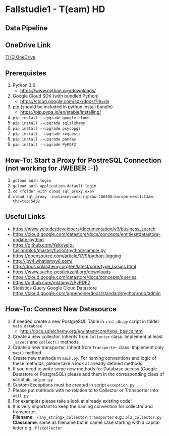 # Fallstudie1 - T(eam) HD

## Data Pipeline

## OneDrive Link
[THD OneDrive](https://srhk-my.sharepoint.com/:f:/g/personal/11010021_stud_hochschule-heidelberg_de/EsJ-yxpcI2BGk5ccB-yAlkMBkr0FEeI69z9Gz9BdiL1NCg?e=Udhkxj)

## Prerequistes
 1. Python 3.6
    - https://www.python.org/downloads/
 2. Google Cloud SDK (with bundled Python)
    - https://cloud.google.com/sdk/docs/?hl=de
 3. pip (should be included in python install bundle)
    - https://pip.pypa.io/en/stable/installing/
 4. ``` pip install --upgrade google-cloud ```
 5. ``` pip install --upgrade sqlalchemy ```
 6. ``` pip install --upgrade psycopg2 ```
 7. ``` pip install --upgrade requests ```
 8. ``` pip install --upgrade pandas ```
 9. ``` pip install --upgrade PyPDF2 ```

## How-To: Start a Proxy for PostreSQL Connection (not working for JWEBER :-))
1. ``` gcloud auth login ```
2. ``` gcloud auth application-default login ```
3. ``` cd <folder with cloud_sql_proxy.exe> ```
3. ``` cloud_sql_proxy -instances=ace-ripsaw-200308:europe-west1:t3am-thd=tcp:5432 ```

## Useful Links
- https://www.yelp.de/developers/documentation/v3/business_search
- https://cloud.google.com/datastore/docs/concepts/entities#datastore-update-python
- https://github.com/Yelp/yelp-fusion/blob/master/fusion/python/sample.py
- https://opensource.com/article/17/9/python-logging
- http://ipv4.whatismyv6.com/
- http://docs.sqlalchemy.org/en/latest/core/type_basics.html
- https://www.suche-postleitzahl.org/downloads
- https://cloud.google.com/datastore/docs/concepts/queries
- https://github.com/mstamy2/PyPDF2
- Statistics Query Google Cloud Datastore
    https://cloud.google.com/appengine/docs/standard/python/ndb/admin

## How-To: Connect New Datasource

1. if needed create a new PostgreSQL Table in ```init_db.py``` script in folder ``` main.database```
    -  http://docs.sqlalchemy.org/en/latest/core/type_basics.html
2. Create a new collector. Inherits from ```Collector``` class. Implement at least ```_save()``` and ```collect()``` methods
3. Create a new transporter. Inherit from ```Transporter``` class. Implement only ```map()``` method
4. Create new methods in ```main.py```. For naming conventions and logic of these methods,  please take a look at already defined methods.
5. If you need to write some new methods for Database access (Google Datastore or PostgreSQL) please add them in the corresponding class of script ```db_helper.py```
6. Custom Exceptions must be created in script ```exception.py```
7. Please put methods with no relation to to Collector or Transporter into ```util.py```
8. For examples please take a look at already existing code!
9. It is very important to keep the naming convention for collector and transporter. <br>
<b>Filename</b>: ```'<any_string>_collector|transporter``` e.g.: ```plz_collector.py``` <br>
<b>Classname</b>: same as filename but in camel case starting with a capital letter  e.g.: ```PlzCollector```